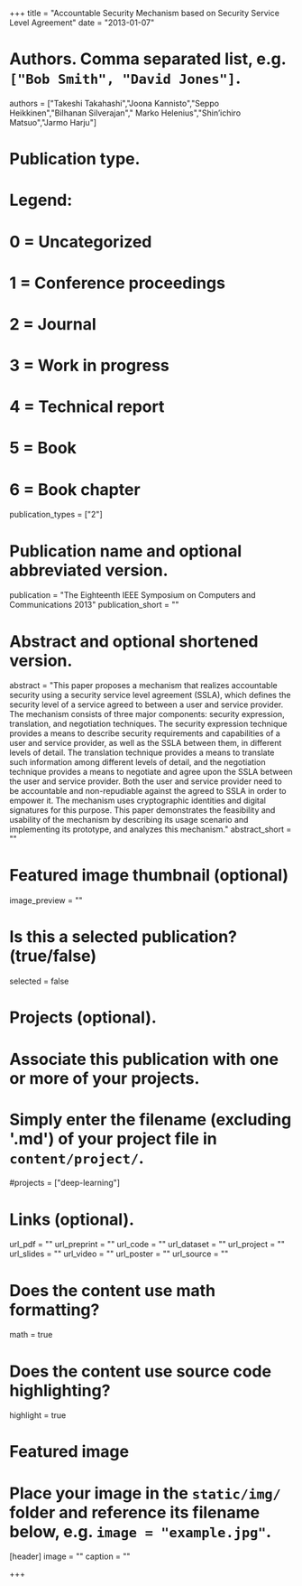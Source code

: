 +++
title = "Accountable Security Mechanism based on Security Service Level Agreement"
date = "2013-01-07"

# Authors. Comma separated list, e.g. `["Bob Smith", "David Jones"]`.
authors = ["Takeshi Takahashi","Joona Kannisto","Seppo Heikkinen","Bilhanan Silverajan"," Marko Helenius","Shin’ichiro Matsuo","Jarmo Harju"]

# Publication type.
# Legend:
# 0 = Uncategorized
# 1 = Conference proceedings
# 2 = Journal
# 3 = Work in progress
# 4 = Technical report
# 5 = Book
# 6 = Book chapter
publication_types = ["2"]

# Publication name and optional abbreviated version.
publication = "The Eighteenth IEEE Symposium on Computers and Communications 2013"
publication_short = ""

# Abstract and optional shortened version.
abstract = "This paper proposes a mechanism that realizes accountable security using a security service level agreement (SSLA), which defines the security level of a service agreed to between a user and service provider. The mechanism consists of three major components: security expression, translation, and negotiation techniques. The security expression technique provides a means to describe security requirements and capabilities of a user and service provider, as well as the SSLA between them, in different levels of detail. The translation technique provides a means to translate such information among different levels of detail, and the negotiation technique provides a means to negotiate and agree upon the SSLA between the user and service provider. Both the user and service provider need to be accountable and non-repudiable against the agreed to SSLA in order to empower it. The mechanism uses cryptographic identities and digital signatures for this purpose. This paper demonstrates the feasibility and usability of the mechanism by describing its usage scenario and implementing its prototype, and analyzes this mechanism."
abstract_short = ""

# Featured image thumbnail (optional)
image_preview = ""

# Is this a selected publication? (true/false)
selected = false

# Projects (optional).
#   Associate this publication with one or more of your projects.
#   Simply enter the filename (excluding '.md') of your project file in `content/project/`.
#projects = ["deep-learning"]

# Links (optional).
url_pdf = ""
url_preprint = ""
url_code = ""
url_dataset = ""
url_project = ""
url_slides = ""
url_video = ""
url_poster = ""
url_source = ""

# Does the content use math formatting?
math = true

# Does the content use source code highlighting?
highlight = true

# Featured image
# Place your image in the `static/img/` folder and reference its filename below, e.g. `image = "example.jpg"`.
[header]
image = ""
caption = ""

+++